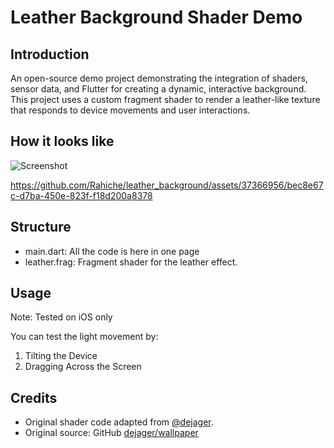 # Leather Background Shader Demo

## Introduction
An open-source demo project demonstrating the integration of shaders, sensor data, and Flutter for creating a dynamic, interactive background. This project uses a custom fragment shader to render a leather-like texture that responds to device movements and user interactions.


## How it looks like
![Screenshot](https://i.imgur.com/SZvSU1T.png)



https://github.com/Rahiche/leather_background/assets/37366956/bec8e67c-d7ba-450e-823f-f18d200a8378



## Structure
- main.dart: All the code is here in one page
- leather.frag: Fragment shader for the leather effect.

## Usage
Note: Tested on iOS only

You can test the light movement by:
1. Tilting the Device
2. Dragging Across the Screen

## Credits
- Original shader code adapted from [@dejager](https://twitter.com/dejager).
- Original source: GitHub [dejager/wallpaper](https://github.com/dejager/wallpaper/)

